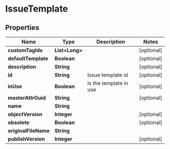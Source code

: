 
# IssueTemplate

## Properties
Name | Type | Description | Notes
------------ | ------------- | ------------- | -------------
**customTagIds** | **List&lt;Long&gt;** |  |  [optional]
**defaultTemplate** | **Boolean** |  |  [optional]
**description** | **String** |  |  [optional]
**id** | **String** | Issue template id |  [optional]
**inUse** | **Boolean** | Is the template in use |  [optional]
**masterAttrGuid** | **String** |  |  [optional]
**name** | **String** |  | 
**objectVersion** | **Integer** |  |  [optional]
**obsolete** | **Boolean** |  |  [optional]
**originalFileName** | **String** |  | 
**publishVersion** | **Integer** |  |  [optional]



